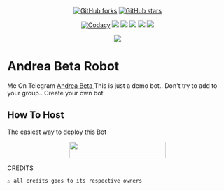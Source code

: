 <p align="center">
    <a href="https://github.com/Mr-dark-prince/MashaRoBot/network"><img src="https://img.shields.io/github/forks/Mr-dark-prince/MashaRoBot?style=for-the-badge" alt="GitHub forks" /></a>
    <a href="https://github.com/Mr-dark-prince/MashaRoBot/stargazers"><img src="https://img.shields.io/github/stars/Mr-dark-prince/MashaRoBot?style=for-the-badge" alt="GitHub stars" /></a>
</p>
<p align="center">
    <a href="https://app.codacy.com/manual/Mr-Dark-Prince/MashaRoBot/dashboard"> <img src="https://img.shields.io/codacy/grade/4d58f2a402b54aed8a7d95f7add45a81?color=brightgreen&logo=codacy&logoColor=green&style=for-the-badge" alt="Codacy" /></a>
    <a href="https://github.com/Mr-Dark-Prince/MashaRoBot"> <img src="https://img.shields.io/github/repo-size/Mr-Dark-Prince/MashaRoBot?color=orange&logo=github&logoColor=green&style=for-the-badge" /></a>
    <a href="https://github.com/Mr-Dark-Prince/MashaRoBot/commits/prince"> <img src="https://img.shields.io/github/last-commit/Mr-Dark-Prince/MashaRoBot?color=brown&logo=github&logoColor=green&style=for-the-badge" /></a>
    <a href="https://github.com/Mr-Dark-Prince/MashaRoBot/issues"> <img src="https://img.shields.io/github/issues/Mr-Dark-Prince/MashaRoBot?color=blueviolet&logo=github&logoColor=green&style=for-the-badge" /></a>
    <a href="https://github.com/Mr-Dark-Prince/MashaRoBot/network/members"> <img src="https://img.shields.io/github/forks/Mr-Dark-Prince/MashaRoBot?color=red&logo=github&logoColor=green&style=for-the-badge" /></a>  
    <a href="https://pypi.org/project/Telethon/"> <img src="https://img.shields.io/pypi/v/telethon?color=yellow&label=telethon&logo=python&logoColor=green&style=for-the-badge" /></a>
</p>

<p align="center">
  <img src="https://media.giphy.com/media/Qv9p77hBf48DutDzvr/giphy.gif">
</p>

# Andrea Beta Robot
Me On Telegram [Andrea Beta  ](https://t.me/AndreaBetaRoBot)
This is just a demo bot.. Don't try to add to your group.. Create your own bot 
## How To Host
The easiest way to deploy this Bot
<p align="center"><a href="https://heroku.com/deploy?template=https://github.com/Mr-Dark-Prince/MashaRoBot"> <img src="https://img.shields.io/badge/Deploy%20To%20Heroku-black?style=for-the-badge&logo=heroku" width="220" height="38.45"/></a></p>
 
CREDITS
```
⚠️ all credits goes to its respective owners
```
